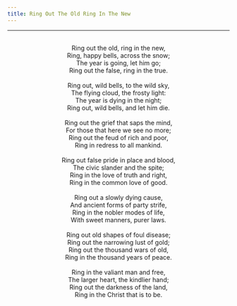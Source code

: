 ```yaml
---
title: Ring Out The Old Ring In The New
---
```


---
<center>
<br/>
Ring out the old, ring in the new,<br/>
Ring, happy bells, across the snow;<br/>
The year is going, let him go;<br/>
Ring out the false, ring in the true.<br/>
<br/>
Ring out, wild bells, to the wild sky,<br/>
The flying cloud, the frosty light:<br/>
The year is dying in the night;<br/>
Ring out, wild bells, and let him die.<br/>
<br/>
Ring out the grief that saps the mind,<br/>
For those that here we see no more;<br/>
Ring out the feud of rich and poor,<br/>
Ring in redress to all mankind.<br/>
<br/>
Ring out false pride in place and blood,<br/>
The civic slander and the spite;<br/>
Ring in the love of truth and right,<br/>
Ring in the common love of good.<br/>
<br/>
Ring out a slowly dying cause,<br/>
And ancient forms of party strife,<br/>
Ring in the nobler modes of life,<br/>
With sweet manners, purer laws.<br/>
<br/>
Ring out old shapes of foul disease;<br/>
Ring out the narrowing lust of gold;<br/>
Ring out the thousand wars of old,<br/>
Ring in the thousand years of peace.<br/>
<br/>
Ring in the valiant man and free,<br/>
The larger heart, the kindlier hand;<br/>
Ring out the darkness of the land,<br/>
Ring in the Christ that is to be.<br/>

</center>